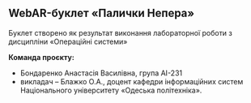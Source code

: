 ## WebAR-буклет «Палички Непера»

Буклет створено як результат виконання лабораторної роботи з дисципліни
«Операційні системи»

**Команда проєкту:**
- Бондаренко Анастасія Василівна, група AI-231
- викладач – Блажко О.А., доцент кафедри інформаційних систем Національного
університету «Одеська політехніка».

